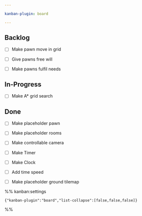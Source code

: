 ```yaml
---

kanban-plugin: board

---
```


## Backlog

- [ ] Make pawn move in grid
- [ ] Give pawns free will
- [ ] Make pawns fulfil needs


## In-Progress

- [ ] Make A* grid search


## Done

- [ ] Make placeholder pawn
- [ ] Make placeholder rooms
- [ ] Make controllable camera
- [ ] Make Timer
- [ ] Make Clock
- [ ] Add time speed
- [ ] Make placeholder ground tilemap




%% kanban:settings
```
{"kanban-plugin":"board","list-collapse":[false,false,false]}
```
%%